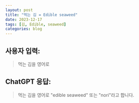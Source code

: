 ```yaml
---
layout: post
title: "먹는 김 = Edible seaweed"
date: 2023-12-17
tags: [김, Edible, seaweed]
categories: blog
---
```


## 사용자 입력:
> 먹는 김을 영어로

## ChatGPT 응답:
> 먹는 김을 영어로 "edible seaweed" 또는 "nori"라고 합니다.

